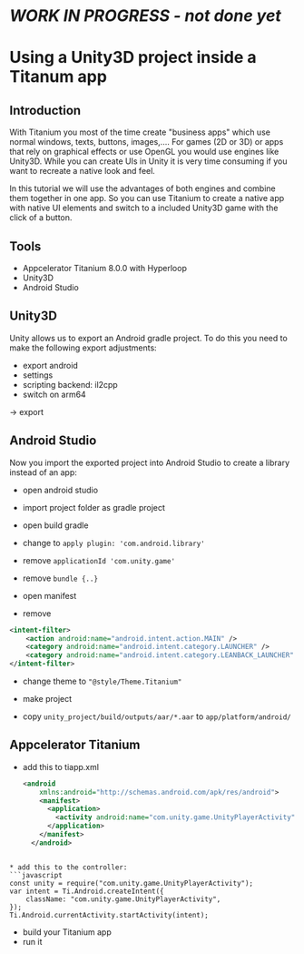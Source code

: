 # _WORK IN PROGRESS - not done yet_

# Using a Unity3D project inside a Titanum app

## Introduction

With Titanium you most of the time create "business apps" which use normal windows, texts, buttons, images,.... For games (2D or 3D) or apps that rely on graphical effects or use OpenGL you would use engines like Unity3D. While you can create UIs in Unity it is very time consuming if you want to recreate a native look and feel.

In this tutorial we will use the advantages of both engines and combine them together in one app. So you can use Titanium to create a native app with native UI elements and switch to a included Unity3D game with the click of a button.

## Tools

* Appcelerator Titanium 8.0.0 with Hyperloop
* Unity3D
* Android Studio

## Unity3D

Unity allows us to export an Android gradle project. To do this you need to make the following export adjustments:

* export android
* settings
* scripting backend: il2cpp
* switch on arm64

-> export

## Android Studio

Now you import the exported project into Android Studio to create a library instead of an app:

* open android studio
* import project folder as gradle project

* open build gradle
* change to `apply plugin: 'com.android.library'`
* remove `applicationId 'com.unity.game'`
* remove `bundle {..}`


* open manifest
* remove
```xml
<intent-filter>
    <action android:name="android.intent.action.MAIN" />
    <category android:name="android.intent.category.LAUNCHER" />
    <category android:name="android.intent.category.LEANBACK_LAUNCHER" />
</intent-filter>
```
* change theme to `"@style/Theme.Titanium"`
* make project

* copy `unity_project/build/outputs/aar/*.aar` to `app/platform/android/`

## Appcelerator Titanium

* add this to tiapp.xml
	```xml
	<android
	    xmlns:android="http://schemas.android.com/apk/res/android">
	    <manifest>
	      <application>
	        <activity android:name="com.unity.game.UnityPlayerActivity"/>
	      </application>
	    </manifest>
	  </android>
```

* add this to the controller:
```javascript
const unity = require("com.unity.game.UnityPlayerActivity");
var intent = Ti.Android.createIntent({
	className: "com.unity.game.UnityPlayerActivity",
});
Ti.Android.currentActivity.startActivity(intent);
```

* build your Titanium app
* run it
